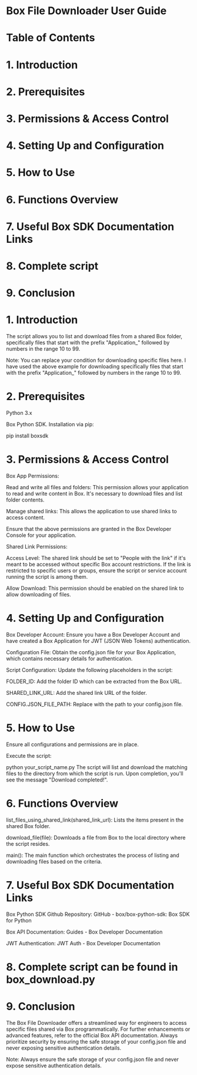 # Box File Downloader User Guide
# Table of Contents
# 1. Introduction
# 2. Prerequisites
# 3. Permissions & Access Control
# 4. Setting Up and Configuration
# 5. How to Use
# 6. Functions Overview
# 7. Useful Box SDK Documentation Links
# 8. Complete script
# 9. Conclusion
# 1. Introduction
The script allows you to list and download files from a shared Box folder, specifically files that start with the prefix "Application_" followed by numbers in the range 10 to 99. 

Note: You can replace your condition for downloading specific files here. I have used the above example for downloading specifically files that start with the prefix "Application_" followed by numbers in the range 10 to 99.

# 2. Prerequisites
Python 3.x

Box Python SDK. Installation via pip:



pip install boxsdk
# 3. Permissions & Access Control
Box App Permissions:

Read and write all files and folders: This permission allows your application to read and write content in Box. It's necessary to download files and list folder contents.

Manage shared links: This allows the application to use shared links to access content.

Ensure that the above permissions are granted in the Box Developer Console for your application.

Shared Link Permissions:

Access Level: The shared link should be set to "People with the link" if it's meant to be accessed without specific Box account restrictions. If the link is restricted to specific users or groups, ensure the script or service account running the script is among them.

Allow Download: This permission should be enabled on the shared link to allow downloading of files. 

# 4. Setting Up and Configuration
Box Developer Account: Ensure you have a Box Developer Account and have created a Box Application for JWT (JSON Web Tokens) authentication.

Configuration File: Obtain the config.json file for your Box Application, which contains necessary details for authentication.

Script Configuration: Update the following placeholders in the script:

FOLDER_ID: Add the folder ID which can be extracted from the Box URL.

SHARED_LINK_URL: Add the shared link URL of the folder.

CONFIG.JSON_FILE_PATH: Replace with the path to your config.json file.

# 5. How to Use
Ensure all configurations and permissions are in place.

Execute the script:



python your_script_name.py
The script will list and download the matching files to the directory from which the script is run. Upon completion, you'll see the message "Download completed!".

# 6. Functions Overview
list_files_using_shared_link(shared_link_url): Lists the items present in the shared Box folder.

download_file(file): Downloads a file from Box to the local directory where the script resides.

main(): The main function which orchestrates the process of listing and downloading files based on the criteria.

# 7. Useful Box SDK Documentation Links
Box Python SDK Github Repository: GitHub - box/box-python-sdk: Box SDK for Python 

Box API Documentation: Guides - Box Developer Documentation 

JWT Authentication: JWT Auth - Box Developer Documentation 

# 8. Complete script can be found in box_download.py

# 9. Conclusion
The Box File Downloader offers a streamlined way for engineers to access specific files shared via Box programmatically. For further enhancements or advanced features, refer to the official Box API documentation. Always prioritize security by ensuring the safe storage of your config.json file and never exposing sensitive authentication details.

Note: Always ensure the safe storage of your config.json file and never expose sensitive authentication details.
